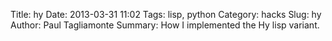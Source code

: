 Title: hy
Date: 2013-03-31 11:02
Tags: lisp, python
Category: hacks
Slug: hy
Author: Paul Tagliamonte
Summary: How I implemented the Hy lisp variant.

